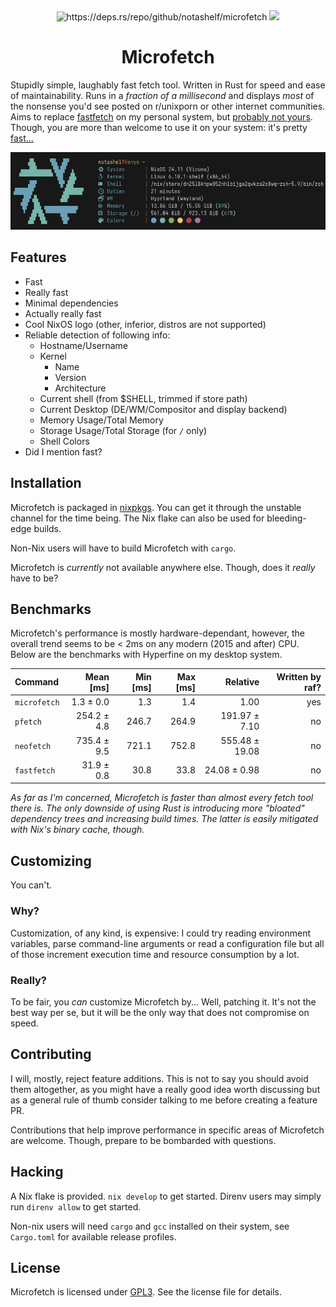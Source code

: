 <div align="center">
    <img src="https://deps.rs/repo/github/notashelf/microfetch/status.svg" alt="https://deps.rs/repo/github/notashelf/microfetch">
    <!-- <img src="https://img.shields.io/github/v/release/notashelf/microfetch?display_name=tag&color=DEA584"> -->
    <img src="https://img.shields.io/github/stars/notashelf/microfetch?label=stars&color=DEA584">
</div>

<h1 align="center">Microfetch</h1>

Stupidly simple, laughably fast fetch tool. Written in Rust for speed and ease
of maintainability. Runs in a _fraction of a millisecond_ and displays _most_ of
the nonsense you'd see posted on r/unixporn or other internet communities. Aims
to replace [fastfetch](https://github.com/fastfetch-cli/fastfetch) on my
personal system, but [probably not yours](#customizing). Though, you are more
than welcome to use it on your system: it's pretty [fast...](#benchmarks)

<p align="center">
  <img
    alt="latest demo"
    src="./.github/assets/demo.png"
    width="850px"
  >
</p>

## Features

- Fast
- Really fast
- Minimal dependencies
- Actually really fast
- Cool NixOS logo (other, inferior, distros are not supported)
- Reliable detection of following info:
  - Hostname/Username
  - Kernel
    - Name
    - Version
    - Architecture
  - Current shell (from $SHELL, trimmed if store path)
  - Current Desktop (DE/WM/Compositor and display backend)
  - Memory Usage/Total Memory
  - Storage Usage/Total Storage (for `/` only)
  - Shell Colors
- Did I mention fast?

## Installation

Microfetch is packaged in [nixpkgs](https://github.com/nixos/nixpkgs). You can
get it through the unstable channel for the time being. The Nix flake can also
be used for bleeding-edge builds.

Non-Nix users will have to build Microfetch with `cargo`.

Microfetch is _currently_ not available anywhere else. Though, does it _really_
have to be?

## Benchmarks

Microfetch's performance is mostly hardware-dependant, however, the overall
trend seems to be < 2ms on any modern (2015 and after) CPU. Below are the
benchmarks with Hyperfine on my desktop system.

| Command      |   Mean [ms] | Min [ms] | Max [ms] |       Relative | Written by raf? |
| :----------- | ----------: | -------: | -------: | -------------: | --------------: |
| `microfetch` |   1.3 ± 0.0 |      1.3 |      1.4 |           1.00 |             yes |
| `pfetch`     | 254.2 ± 4.8 |    246.7 |    264.9 |  191.97 ± 7.10 |              no |
| `neofetch`   | 735.4 ± 9.5 |    721.1 |    752.8 | 555.48 ± 19.08 |              no |
| `fastfetch`  |  31.9 ± 0.8 |     30.8 |     33.8 |   24.08 ± 0.98 |              no |

_As far as I'm concerned, Microfetch is faster than almost every fetch tool
there is. The only downside of using Rust is introducing more "bloated"
dependency trees and increasing build times. The latter is easily mitigated with
Nix's binary cache, though._

## Customizing

You can't.

### Why?

Customization, of any kind, is expensive: I could try reading environment
variables, parse command-line arguments or read a configuration file but all of
those increment execution time and resource consumption by a lot.

### Really?

To be fair, you _can_ customize Microfetch by... Well, patching it. It's not the
best way per se, but it will be the only way that does not compromise on speed.

## Contributing

I will, mostly, reject feature additions. This is not to say you should avoid
them altogether, as you might have a really good idea worth discussing but as a
general rule of thumb consider talking to me before creating a feature PR.

Contributions that help improve performance in specific areas of Microfetch are
welcome. Though, prepare to be bombarded with questions.

## Hacking

A Nix flake is provided. `nix develop` to get started. Direnv users may simply
run `direnv allow` to get started.

Non-nix users will need `cargo` and `gcc` installed on their system, see
`Cargo.toml` for available release profiles.

## License

Microfetch is licensed under [GPL3](LICENSE). See the license file for details.
